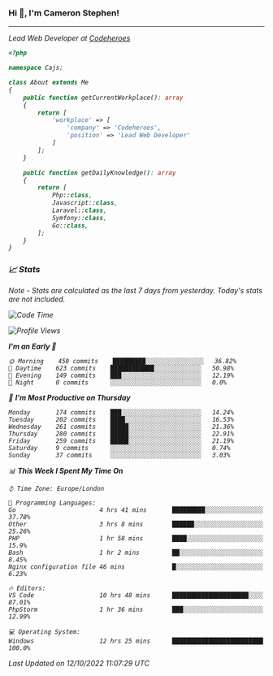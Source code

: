 ### Hi 👋, I'm Cameron Stephen!
<hr>
<p><em>Lead Web Developer at <a href="https://codeheroes.co.uk">Codeheroes</a></p>


```php
<?php

namespace Cajs;

class About extends Me
{
    public function getCurrentWorkplace(): array
    {
        return [
            'workplace' => [
                'company' => 'Codeheroes',
                'position' => 'Lead Web Developer'
            ]
        ];
    }

    public function getDailyKnowledge(): array
    {
        return [
            Php::class,
            Javascript::class,
            Laravel::class,
            Symfony::class,
            Go::class,
        ];
    }
}
```

### 📈 Stats
<p><em>Note - Stats are calculated as the last 7 days from yesterday. Today's stats are not included.</em></p>


<!--START_SECTION:waka-->
![Code Time](http://img.shields.io/badge/Code%20Time-3%2C157%20hrs%2044%20mins-blue)

![Profile Views](http://img.shields.io/badge/Profile%20Views-0-blue)

**I'm an Early 🐤** 

```text
🌞 Morning    450 commits    █████████░░░░░░░░░░░░░░░░   36.82% 
🌆 Daytime    623 commits    ████████████░░░░░░░░░░░░░   50.98% 
🌃 Evening    149 commits    ███░░░░░░░░░░░░░░░░░░░░░░   12.19% 
🌙 Night      0 commits      ░░░░░░░░░░░░░░░░░░░░░░░░░   0.0%

```
📅 **I'm Most Productive on Thursday** 

```text
Monday       174 commits    ███░░░░░░░░░░░░░░░░░░░░░░   14.24% 
Tuesday      202 commits    ████░░░░░░░░░░░░░░░░░░░░░   16.53% 
Wednesday    261 commits    █████░░░░░░░░░░░░░░░░░░░░   21.36% 
Thursday     280 commits    █████░░░░░░░░░░░░░░░░░░░░   22.91% 
Friday       259 commits    █████░░░░░░░░░░░░░░░░░░░░   21.19% 
Saturday     9 commits      ░░░░░░░░░░░░░░░░░░░░░░░░░   0.74% 
Sunday       37 commits     ░░░░░░░░░░░░░░░░░░░░░░░░░   3.03%

```


📊 **This Week I Spent My Time On** 

```text
⌚︎ Time Zone: Europe/London

💬 Programming Languages: 
Go                       4 hrs 41 mins       █████████░░░░░░░░░░░░░░░░   37.78% 
Other                    3 hrs 8 mins        ██████░░░░░░░░░░░░░░░░░░░   25.26% 
PHP                      1 hr 58 mins        ████░░░░░░░░░░░░░░░░░░░░░   15.9% 
Bash                     1 hr 2 mins         ██░░░░░░░░░░░░░░░░░░░░░░░   8.45% 
Nginx configuration file 46 mins             █░░░░░░░░░░░░░░░░░░░░░░░░   6.23%

🔥 Editors: 
VS Code                  10 hrs 48 mins      █████████████████████░░░░   87.01% 
PhpStorm                 1 hr 36 mins        ███░░░░░░░░░░░░░░░░░░░░░░   12.99%

💻 Operating System: 
Windows                  12 hrs 25 mins      █████████████████████████   100.0%

```


 Last Updated on 12/10/2022 11:07:29 UTC
<!--END_SECTION:waka-->
